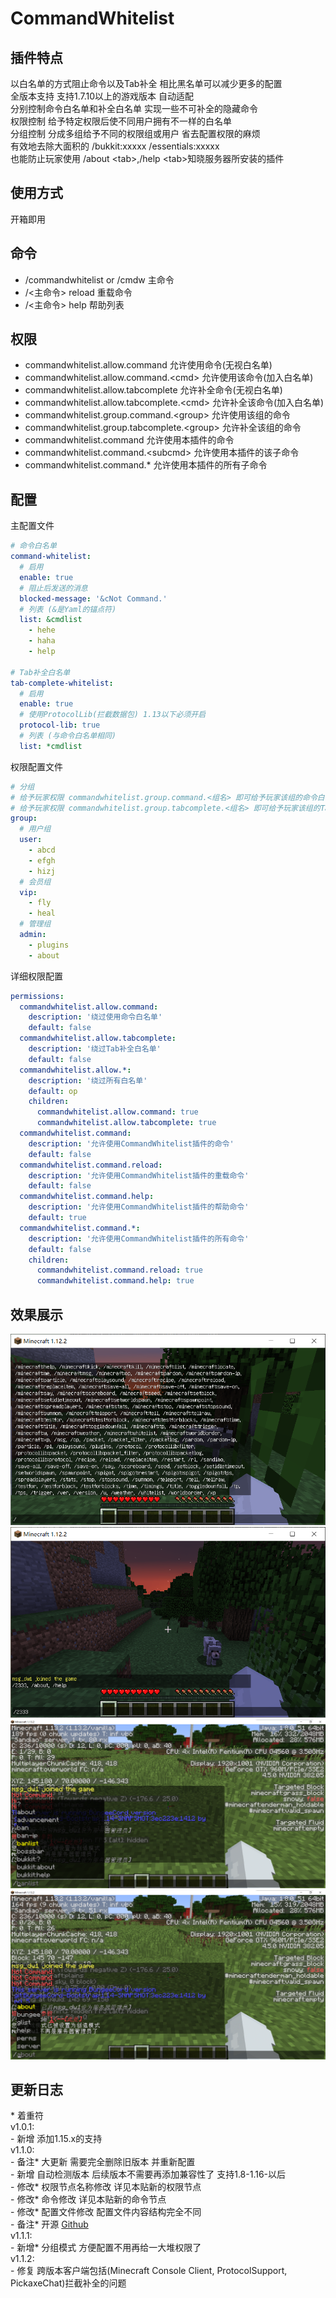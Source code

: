 # CommandWhitelist

## 插件特点
以白名单的方式阻止命令以及Tab补全 相比黑名单可以减少更多的配置  
全版本支持 支持1.7.10以上的游戏版本 自动适配  
分别控制命令白名单和补全白名单 实现一些不可补全的隐藏命令  
权限控制 给予特定权限后使不同用户拥有不一样的白名单  
分组控制 分成多组给予不同的权限组或用户 省去配置权限的麻烦  
有效地去除大面积的 /bukkit:xxxxx /essentials:xxxxx  
也能防止玩家使用 /about \<tab>,/help \<tab>知晓服务器所安装的插件

## 使用方式
开箱即用

## 命令
*   /commandwhitelist or /cmdw 主命令
*   /<主命令> reload 重载命令
*   /<主命令> help 帮助列表

## 权限
*   commandwhitelist.allow.command 允许使用命令(无视白名单)
*   commandwhitelist.allow.command.\<cmd> 允许使用该命令(加入白名单)
*   commandwhitelist.allow.tabcomplete 允许补全命令(无视白名单)
*   commandwhitelist.allow.tabcomplete.\<cmd> 允许补全该命令(加入白名单)
*   commandwhitelist.group.command.\<group> 允许使用该组的命令
*   commandwhitelist.group.tabcomplete.\<group> 允许补全该组的命令
*   commandwhitelist.command 允许使用本插件的命令
*   commandwhitelist.command.\<subcmd> 允许使用本插件的该子命令
*   commandwhitelist.command.* 允许使用本插件的所有子命令

## 配置
主配置文件
~~~yaml
# 命令白名单
command-whitelist:
  # 启用
  enable: true
  # 阻止后发送的消息
  blocked-message: '&cNot Command.'
  # 列表 (&是Yaml的锚点符)
  list: &cmdlist
    - hehe
    - haha
    - help

# Tab补全白名单
tab-complete-whitelist:
  # 启用
  enable: true
  # 使用ProtocolLib(拦截数据包) 1.13以下必须开启
  protocol-lib: true
  # 列表 (与命令白名单相同)
  list: *cmdlist
~~~
权限配置文件
~~~yaml
# 分组
# 给予玩家权限 commandwhitelist.group.command.<组名> 即可给予玩家该组的命令白名单
# 给予玩家权限 commandwhitelist.group.tabcomplete.<组名> 即可给予玩家该组的Tab补全白名单
group:
  # 用户组
  user:
    - abcd
    - efgh
    - hizj
  # 会员组
  vip:
    - fly
    - heal
  # 管理组
  admin:
    - plugins
    - about
~~~
详细权限配置
~~~yaml
permissions:
  commandwhitelist.allow.command:
    description: '绕过使用命令白名单'
    default: false
  commandwhitelist.allow.tabcomplete:
    description: '绕过Tab补全白名单'
    default: false
  commandwhitelist.allow.*:
    description: '绕过所有白名单'
    default: op
    children:
      commandwhitelist.allow.command: true
      commandwhitelist.allow.tabcomplete: true
  commandwhitelist.command:
    description: '允许使用CommandWhitelist插件的命令'
    default: false
  commandwhitelist.command.reload:
    description: '允许使用CommandWhitelist插件的重载命令'
    default: false
  commandwhitelist.command.help:
    description: '允许使用CommandWhitelist插件的帮助命令'
    default: true
  commandwhitelist.command.*:
    description: '允许使用CommandWhitelist插件的所有命令'
    default: false
    children:
      commandwhitelist.command.reload: true
      commandwhitelist.command.help: true
~~~

## 效果展示
![低版本不使用CWL的效果](/docs/img/低版本不使用CWL的效果.png)
![低版本使用CWL的效果](/docs/img/低版本使用CWL的效果.png)
![高版本不使用CWL的效果](/docs/img/高版本不使用CWL的效果.png)
![高版本使用CWL的效果](/docs/img/高版本使用CWL的效果.png)

## 更新日志
\* 着重符  
v1.0.1:  
\- 新增 添加1.15.x的支持  
v1.1.0:  
\- 备注* 大更新 需要完全删除旧版本 并重新配置  
\- 新增 自动检测版本 后续版本不需要再添加兼容性了 支持1.8-1.16-以后  
\- 修改* 权限节点名称修改 详见本贴新的权限节点  
\- 修改* 命令修改 详见本贴新的命令节点  
\- 修改* 配置文件修改 配置文件内容结构完全不同  
\- 备注* 开源 [Github](https://github.com/msgdw/CommandWhitelist)  
v1.1.1:  
\- 新增* 分组模式 方便配置不用再给一大堆权限了  
v1.1.2:  
\- 修复 跨版本客户端包括(Minecraft Console Client, ProtocolSupport, PickaxeChat)拦截补全的问题  